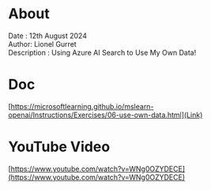 # About
Date : 12th August 2024  
Author: Lionel Gurret  
Description : Using Azure AI Search to Use My Own Data!

# Doc
[https://microsoftlearning.github.io/mslearn-openai/Instructions/Exercises/06-use-own-data.html](Link)

# YouTube Video
[https://www.youtube.com/watch?v=WNg0OZYDECE](https://www.youtube.com/watch?v=WNg0OZYDECE)

